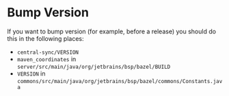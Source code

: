 # Bump Version

If you want to bump version (for example, before a release) you should do this in the following places:

- `central-sync/VERSION`
- `maven_coordinates` in `server/src/main/java/org/jetbrains/bsp/bazel/BUILD`
- `VERSION` in `commons/src/main/java/org/jetbrains/bsp/bazel/commons/Constants.java`
